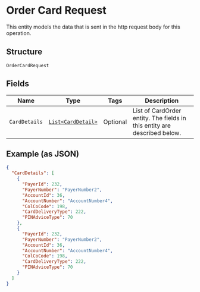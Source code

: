 
# Order Card Request

This entity models the data that is sent in the http request body for this operation.

## Structure

`OrderCardRequest`

## Fields

| Name | Type | Tags | Description |
|  --- | --- | --- | --- |
| `CardDetails` | [`List<CardDetail>`](../../doc/models/card-detail.md) | Optional | List of CardOrder entity. The fields in this entity are described below. |

## Example (as JSON)

```json
{
  "CardDetails": [
    {
      "PayerId": 232,
      "PayerNumber": "PayerNumber2",
      "AccountId": 36,
      "AccountNumber": "AccountNumber4",
      "ColCoCode": 198,
      "CardDeliveryType": 222,
      "PINAdviceType": 70
    },
    {
      "PayerId": 232,
      "PayerNumber": "PayerNumber2",
      "AccountId": 36,
      "AccountNumber": "AccountNumber4",
      "ColCoCode": 198,
      "CardDeliveryType": 222,
      "PINAdviceType": 70
    }
  ]
}
```

